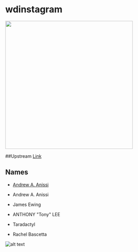 # wdinstagram

<img src="http://img.memecdn.com/instagram_o_945680.jpg" width=400>

##Upstream
<a href="https://github.com/wingedearth/wdinstagram">Link</a>


## Names
- <a href="https://avatars0.githubusercontent.com/u/14636217?v=3&s=460">Andrew A. Anissi</a>

- Andrew A. Anissi
- James Ewing
- ANTHONY "Tony" LEE
- Taradactyl
- Rachel Bascetta

![alt text](http://weknowmemes.com/wp-content/uploads/2012/07/instagram-is-down-just-describe-your-lunch-to-me.jpeg)